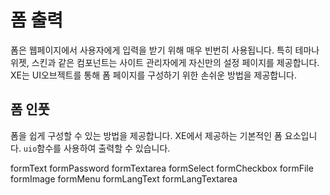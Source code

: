# 폼 출력

폼은 웹페이지에서 사용자에게 입력을 받기 위해 매우 빈번히 사용됩니다. 특히 테마나 위젯, 스킨과 같은 컴포넌트는 사이트 관리자에게 자신만의 설정 페이지를 제공합니다. XE는 UI오브젝트를 통해 폼 페이지를 구성하기 위한 손쉬운 방법을 제공합니다.


## 폼 인풋

폼을 쉽게 구성할 수 있는 방법을 제공합니다. XE에서 제공하는 기본적인 폼 요소입니다. `uio`함수를 사용하여 출력할 수 있습니다. 

formText
formPassword
formTextarea
formSelect
formCheckbox
formFile
formImage
formMenu
formLangText
formLangTextarea
